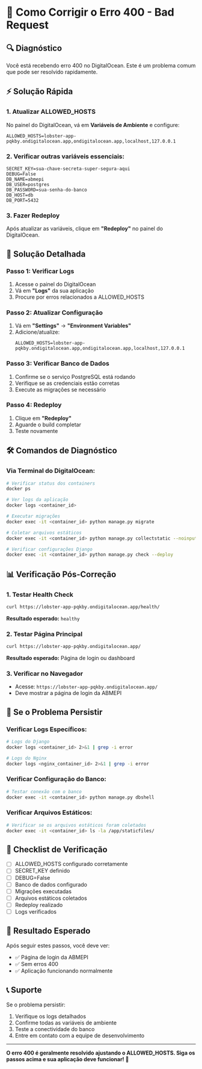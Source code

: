 # 🚨 Como Corrigir o Erro 400 - Bad Request

## 🔍 Diagnóstico
Você está recebendo erro 400 no DigitalOcean. Este é um problema comum que pode ser resolvido rapidamente.

## ⚡ Solução Rápida

### 1. **Atualizar ALLOWED_HOSTS**
No painel do DigitalOcean, vá em **Variáveis de Ambiente** e configure:

```env
ALLOWED_HOSTS=lobster-app-pqkby.ondigitalocean.app,ondigitalocean.app,localhost,127.0.0.1
```

### 2. **Verificar outras variáveis essenciais:**
```env
SECRET_KEY=sua-chave-secreta-super-segura-aqui
DEBUG=False
DB_NAME=abmepi
DB_USER=postgres
DB_PASSWORD=sua-senha-do-banco
DB_HOST=db
DB_PORT=5432
```

### 3. **Fazer Redeploy**
Após atualizar as variáveis, clique em **"Redeploy"** no painel do DigitalOcean.

## 🔧 Solução Detalhada

### Passo 1: Verificar Logs
1. Acesse o painel do DigitalOcean
2. Vá em **"Logs"** da sua aplicação
3. Procure por erros relacionados a ALLOWED_HOSTS

### Passo 2: Atualizar Configuração
1. Vá em **"Settings"** → **"Environment Variables"**
2. Adicione/atualize:
   ```
   ALLOWED_HOSTS=lobster-app-pqkby.ondigitalocean.app,ondigitalocean.app,localhost,127.0.0.1
   ```

### Passo 3: Verificar Banco de Dados
1. Confirme se o serviço PostgreSQL está rodando
2. Verifique se as credenciais estão corretas
3. Execute as migrações se necessário

### Passo 4: Redeploy
1. Clique em **"Redeploy"**
2. Aguarde o build completar
3. Teste novamente

## 🛠️ Comandos de Diagnóstico

### Via Terminal do DigitalOcean:
```bash
# Verificar status dos containers
docker ps

# Ver logs da aplicação
docker logs <container_id>

# Executar migrações
docker exec -it <container_id> python manage.py migrate

# Coletar arquivos estáticos
docker exec -it <container_id> python manage.py collectstatic --noinput

# Verificar configurações Django
docker exec -it <container_id> python manage.py check --deploy
```

## 📊 Verificação Pós-Correção

### 1. Testar Health Check
```bash
curl https://lobster-app-pqkby.ondigitalocean.app/health/
```
**Resultado esperado:** `healthy`

### 2. Testar Página Principal
```bash
curl https://lobster-app-pqkby.ondigitalocean.app/
```
**Resultado esperado:** Página de login ou dashboard

### 3. Verificar no Navegador
- Acesse: `https://lobster-app-pqkby.ondigitalocean.app/`
- Deve mostrar a página de login da ABMEPI

## 🚨 Se o Problema Persistir

### Verificar Logs Específicos:
```bash
# Logs do Django
docker logs <container_id> 2>&1 | grep -i error

# Logs do Nginx
docker logs <nginx_container_id> 2>&1 | grep -i error
```

### Verificar Configuração do Banco:
```bash
# Testar conexão com o banco
docker exec -it <container_id> python manage.py dbshell
```

### Verificar Arquivos Estáticos:
```bash
# Verificar se os arquivos estáticos foram coletados
docker exec -it <container_id> ls -la /app/staticfiles/
```

## 📝 Checklist de Verificação

- [ ] ALLOWED_HOSTS configurado corretamente
- [ ] SECRET_KEY definido
- [ ] DEBUG=False
- [ ] Banco de dados configurado
- [ ] Migrações executadas
- [ ] Arquivos estáticos coletados
- [ ] Redeploy realizado
- [ ] Logs verificados

## 🎯 Resultado Esperado

Após seguir estes passos, você deve ver:
- ✅ Página de login da ABMEPI
- ✅ Sem erros 400
- ✅ Aplicação funcionando normalmente

## 📞 Suporte

Se o problema persistir:
1. Verifique os logs detalhados
2. Confirme todas as variáveis de ambiente
3. Teste a conectividade do banco
4. Entre em contato com a equipe de desenvolvimento

---

**O erro 400 é geralmente resolvido ajustando o ALLOWED_HOSTS. Siga os passos acima e sua aplicação deve funcionar! 🚀**
